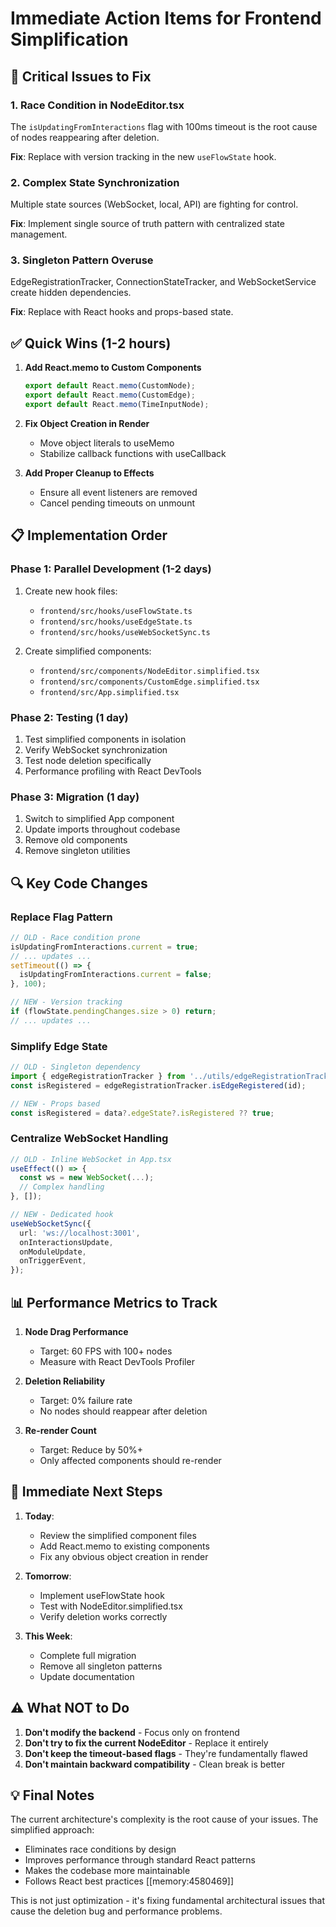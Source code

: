 # Immediate Action Items for Frontend Simplification

## 🚨 Critical Issues to Fix

### 1. **Race Condition in NodeEditor.tsx**
The `isUpdatingFromInteractions` flag with 100ms timeout is the root cause of nodes reappearing after deletion.

**Fix**: Replace with version tracking in the new `useFlowState` hook.

### 2. **Complex State Synchronization**
Multiple state sources (WebSocket, local, API) are fighting for control.

**Fix**: Implement single source of truth pattern with centralized state management.

### 3. **Singleton Pattern Overuse**
EdgeRegistrationTracker, ConnectionStateTracker, and WebSocketService create hidden dependencies.

**Fix**: Replace with React hooks and props-based state.

## ✅ Quick Wins (1-2 hours)

1. **Add React.memo to Custom Components**
   ```typescript
   export default React.memo(CustomNode);
   export default React.memo(CustomEdge);
   export default React.memo(TimeInputNode);
   ```

2. **Fix Object Creation in Render**
   - Move object literals to useMemo
   - Stabilize callback functions with useCallback

3. **Add Proper Cleanup to Effects**
   - Ensure all event listeners are removed
   - Cancel pending timeouts on unmount

## 📋 Implementation Order

### Phase 1: Parallel Development (1-2 days)
1. Create new hook files:
   - `frontend/src/hooks/useFlowState.ts`
   - `frontend/src/hooks/useEdgeState.ts`
   - `frontend/src/hooks/useWebSocketSync.ts`

2. Create simplified components:
   - `frontend/src/components/NodeEditor.simplified.tsx`
   - `frontend/src/components/CustomEdge.simplified.tsx`
   - `frontend/src/App.simplified.tsx`

### Phase 2: Testing (1 day)
1. Test simplified components in isolation
2. Verify WebSocket synchronization
3. Test node deletion specifically
4. Performance profiling with React DevTools

### Phase 3: Migration (1 day)
1. Switch to simplified App component
2. Update imports throughout codebase
3. Remove old components
4. Remove singleton utilities

## 🔍 Key Code Changes

### Replace Flag Pattern
```typescript
// OLD - Race condition prone
isUpdatingFromInteractions.current = true;
// ... updates ...
setTimeout(() => {
  isUpdatingFromInteractions.current = false;
}, 100);

// NEW - Version tracking
if (flowState.pendingChanges.size > 0) return;
// ... updates ...
```

### Simplify Edge State
```typescript
// OLD - Singleton dependency
import { edgeRegistrationTracker } from '../utils/edgeRegistrationTracker';
const isRegistered = edgeRegistrationTracker.isEdgeRegistered(id);

// NEW - Props based
const isRegistered = data?.edgeState?.isRegistered ?? true;
```

### Centralize WebSocket Handling
```typescript
// OLD - Inline WebSocket in App.tsx
useEffect(() => {
  const ws = new WebSocket(...);
  // Complex handling
}, []);

// NEW - Dedicated hook
useWebSocketSync({
  url: 'ws://localhost:3001',
  onInteractionsUpdate,
  onModuleUpdate,
  onTriggerEvent,
});
```

## 📊 Performance Metrics to Track

1. **Node Drag Performance**
   - Target: 60 FPS with 100+ nodes
   - Measure with React DevTools Profiler

2. **Deletion Reliability**
   - Target: 0% failure rate
   - No nodes should reappear after deletion

3. **Re-render Count**
   - Target: Reduce by 50%+
   - Only affected components should re-render

## 🚀 Immediate Next Steps

1. **Today**: 
   - Review the simplified component files
   - Add React.memo to existing components
   - Fix any obvious object creation in render

2. **Tomorrow**:
   - Implement useFlowState hook
   - Test with NodeEditor.simplified.tsx
   - Verify deletion works correctly

3. **This Week**:
   - Complete full migration
   - Remove all singleton patterns
   - Update documentation

## ⚠️ What NOT to Do

1. **Don't modify the backend** - Focus only on frontend
2. **Don't try to fix the current NodeEditor** - Replace it entirely
3. **Don't keep the timeout-based flags** - They're fundamentally flawed
4. **Don't maintain backward compatibility** - Clean break is better

## 💡 Final Notes

The current architecture's complexity is the root cause of your issues. The simplified approach:
- Eliminates race conditions by design
- Improves performance through standard React patterns
- Makes the codebase more maintainable
- Follows React best practices [[memory:4580469]]

This is not just optimization - it's fixing fundamental architectural issues that cause the deletion bug and performance problems.